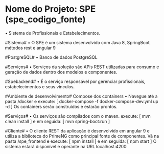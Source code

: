 # Nome do Projeto: SPE (spe_codigo_fonte)

• Sistema de Profissionais e Estabelecimentos.


#Sistema#
• O SPE é um sistema desenvolvido com Java 8, SpringBoot métodos rest e angular 9


#PostgreSQL#
• Banco de dados PostgreSQL


#Serviços#
• Serviços da solução são APIs REST utilizadas para consumo e geração de dados dentro dos modelos e componentes.


#Spebackend#
• É o serviço responsável por gerenciar profissionais, estabelecimentos e seus vínculos.


#Ambiente de desenvolvimento#
Compose dos containers
• Navegue até a pasta /docker e execute: [ docker-compose -f docker-compose-dev.yml up -d ] Os containers serão construídos e estarão prontos.


#Serviços#
• Os serviços são compilados com o maven. execute: [ mvn clean install ] e em seguida: [ mvn spring-boot:run ]


#Cliente#
• O cliente REST da aplicação é desenvolvido em angular 9 e utiliza a biblioteca do PrimeNG como principal fonte de componentes. Vá na pasta /spe_frontend e execute: [ npm install ] e em seguida: [ npm start ] O sistema estará disponível e operante na URL localhost:4200

